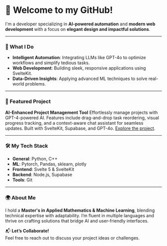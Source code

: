 # 👋 Welcome to my GitHub!

I'm a developer specializing in **AI-powered automation** and **modern web development** with a focus on **elegant design and impactful solutions**.

---

### 🚀 What I Do
- **Intelligent Automation**: Integrating LLMs like GPT-4o to optimize workflows and simplify tedious tasks.
- **Web Development**: Building sleek, responsive applications using SvelteKit.
- **Data-Driven Insights**: Applying advanced ML techniques to solve real-world problems.

---

### 🌟 Featured Project
**AI-Enhanced Project Management Tool**
Effortlessly manage projects with GPT-4-powered AI. Features include drag-and-drop task reordering, visual progress tracking, and a context-aware chat assistant for seamless updates. Built with SvelteKit, Supabase, and GPT-4o.
[Explore the project](milestone-flow).

---

### 🛠️ My Tech Stack
- **General**: Python, C++
- **ML**: Pytorch, Pandas, sklearn, plotly
- **Frontend**: Svelte 5 & SvelteKit
- **Backend**: Node.js, Supabase
- **Tools**: Git

---

### 🌍 About Me
I hold a **Master's in Applied Mathematics & Machine Learning**, blending technical expertise with adaptability. I’m fluent in multiple languages and thrive on crafting solutions that bridge AI and user-friendly interfaces.

📬 **Let’s Collaborate!**  
Feel free to reach out to discuss your project ideas or challenges.
